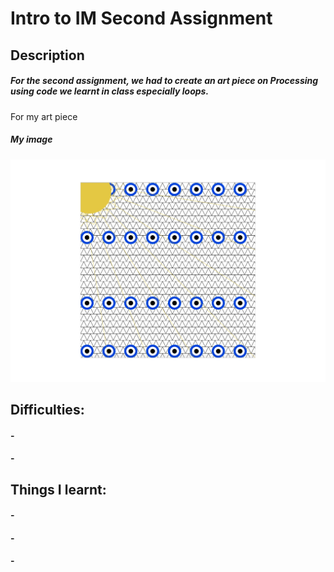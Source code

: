 # Intro to IM Second Assignment 
## Description 
#####  For the second assignment, we had to create an art piece on Processing using code we learnt in class especially loops. 
For my art piece  
##### My image 
 ![](artpiece.jpg)
## Difficulties:
#### - 
#### - 
## Things I learnt:
#### - 
#### - 
#### - 
